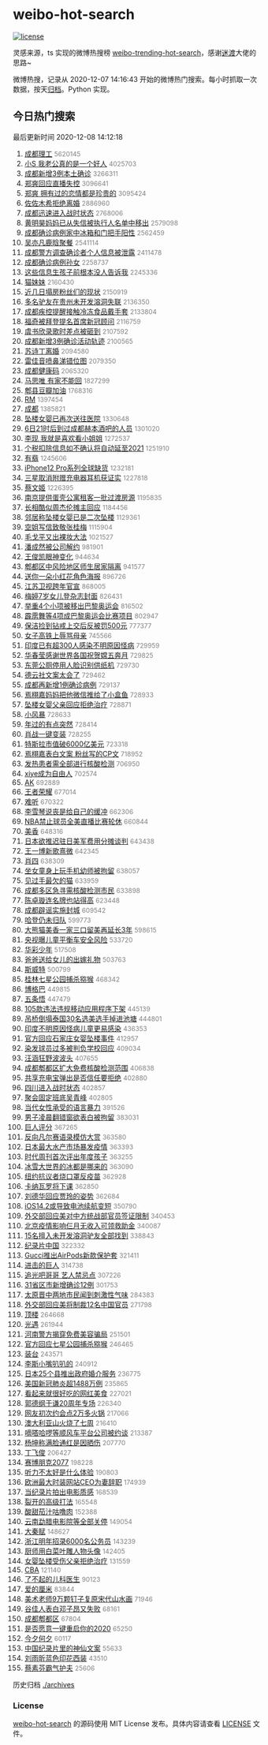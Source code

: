 # weibo-hot-search

[![license](https://img.shields.io/github/license/Arrackisarookie/weibo-hot-search)](https://github.com/Arrackisarookie/weibo-hot-search/blob/master/LICENSE)

灵感来源，ts 实现的微博热搜榜 [weibo-trending-hot-search](https://github.com/justjavac/weibo-trending-hot-search)，感谢[迷渡](https://github.com/justjavac)大佬的思路~

微博热搜，记录从 2020-12-07 14:16:43 开始的微博热门搜索。每小时抓取一次数据，按天[归档](./archives)。Python 实现。

## 今日热门搜索

<!-- Rank Begin -->

最后更新时间 2020-12-08 14:12:18

1. [成都理工](https://s.weibo.com/weibo?q=%E6%88%90%E9%83%BD%E7%90%86%E5%B7%A5&Refer=top) <font color="#808080" size="2">5620145</font>
1. [小S 我老公真的是一个好人](https://s.weibo.com/weibo?q=%E5%B0%8FS%20%E6%88%91%E8%80%81%E5%85%AC%E7%9C%9F%E7%9A%84%E6%98%AF%E4%B8%80%E4%B8%AA%E5%A5%BD%E4%BA%BA&Refer=top) <font color="#808080" size="2">4025703</font>
1. [成都新增3例本土确诊](https://s.weibo.com/weibo?q=%23%E6%88%90%E9%83%BD%E6%96%B0%E5%A2%9E3%E4%BE%8B%E6%9C%AC%E5%9C%9F%E7%A1%AE%E8%AF%8A%23&Refer=top) <font color="#808080" size="2">3266311</font>
1. [郑爽回应直播失控](https://s.weibo.com/weibo?q=%E9%83%91%E7%88%BD%E5%9B%9E%E5%BA%94%E7%9B%B4%E6%92%AD%E5%A4%B1%E6%8E%A7&Refer=top) <font color="#808080" size="2">3096641</font>
1. [郑爽 拥有过的恋情都是珍贵的](https://s.weibo.com/weibo?q=%E9%83%91%E7%88%BD%20%E6%8B%A5%E6%9C%89%E8%BF%87%E7%9A%84%E6%81%8B%E6%83%85%E9%83%BD%E6%98%AF%E7%8F%8D%E8%B4%B5%E7%9A%84&Refer=top) <font color="#808080" size="2">3095424</font>
1. [佐佐木希拒绝离婚](https://s.weibo.com/weibo?q=%23%E4%BD%90%E4%BD%90%E6%9C%A8%E5%B8%8C%E6%8B%92%E7%BB%9D%E7%A6%BB%E5%A9%9A%23&Refer=top) <font color="#808080" size="2">2886960</font>
1. [成都迅速进入战时状态](https://s.weibo.com/weibo?q=%23%E6%88%90%E9%83%BD%E8%BF%85%E9%80%9F%E8%BF%9B%E5%85%A5%E6%88%98%E6%97%B6%E7%8A%B6%E6%80%81%23&Refer=top) <font color="#808080" size="2">2768006</font>
1. [黄明昊妈妈已从失信被执行人名单中移出](https://s.weibo.com/weibo?q=%23%E9%BB%84%E6%98%8E%E6%98%8A%E5%A6%88%E5%A6%88%E5%B7%B2%E4%BB%8E%E5%A4%B1%E4%BF%A1%E8%A2%AB%E6%89%A7%E8%A1%8C%E4%BA%BA%E5%90%8D%E5%8D%95%E4%B8%AD%E7%A7%BB%E5%87%BA%23&Refer=top) <font color="#808080" size="2">2579098</font>
1. [成都确诊病例家中冰箱和门把手阳性](https://s.weibo.com/weibo?q=%23%E6%88%90%E9%83%BD%E7%A1%AE%E8%AF%8A%E7%97%85%E4%BE%8B%E5%AE%B6%E4%B8%AD%E5%86%B0%E7%AE%B1%E5%92%8C%E9%97%A8%E6%8A%8A%E6%89%8B%E9%98%B3%E6%80%A7%23&Refer=top) <font color="#808080" size="2">2562459</font>
1. [吴亦凡鹿晗聚餐](https://s.weibo.com/weibo?q=%E5%90%B4%E4%BA%A6%E5%87%A1%E9%B9%BF%E6%99%97%E8%81%9A%E9%A4%90&Refer=top) <font color="#808080" size="2">2541114</font>
1. [成都警方调查确诊者个人信息被泄露](https://s.weibo.com/weibo?q=%E6%88%90%E9%83%BD%E8%AD%A6%E6%96%B9%E8%B0%83%E6%9F%A5%E7%A1%AE%E8%AF%8A%E8%80%85%E4%B8%AA%E4%BA%BA%E4%BF%A1%E6%81%AF%E8%A2%AB%E6%B3%84%E9%9C%B2&Refer=top) <font color="#808080" size="2">2411478</font>
1. [成都确诊病例孙女](https://s.weibo.com/weibo?q=%E6%88%90%E9%83%BD%E7%A1%AE%E8%AF%8A%E7%97%85%E4%BE%8B%E5%AD%99%E5%A5%B3&Refer=top) <font color="#808080" size="2">2258737</font>
1. [这些信息生孩子前根本没人告诉我](https://s.weibo.com/weibo?q=%E8%BF%99%E4%BA%9B%E4%BF%A1%E6%81%AF%E7%94%9F%E5%AD%A9%E5%AD%90%E5%89%8D%E6%A0%B9%E6%9C%AC%E6%B2%A1%E4%BA%BA%E5%91%8A%E8%AF%89%E6%88%91&Refer=top) <font color="#808080" size="2">2245336</font>
1. [猫妹妹](https://s.weibo.com/weibo?q=%E7%8C%AB%E5%A6%B9%E5%A6%B9&Refer=top) <font color="#808080" size="2">2160430</font>
1. [近几日塌房粉丝们的现状](https://s.weibo.com/weibo?q=%23%E8%BF%91%E5%87%A0%E6%97%A5%E5%A1%8C%E6%88%BF%E7%B2%89%E4%B8%9D%E4%BB%AC%E7%9A%84%E7%8E%B0%E7%8A%B6%23&Refer=top) <font color="#808080" size="2">2150919</font>
1. [多名驴友在贵州未开发溶洞失联](https://s.weibo.com/weibo?q=%E5%A4%9A%E5%90%8D%E9%A9%B4%E5%8F%8B%E5%9C%A8%E8%B4%B5%E5%B7%9E%E6%9C%AA%E5%BC%80%E5%8F%91%E6%BA%B6%E6%B4%9E%E5%A4%B1%E8%81%94&Refer=top) <font color="#808080" size="2">2136350</font>
1. [成都疾控提醒接触冷冻食品戴手套](https://s.weibo.com/weibo?q=%23%E6%88%90%E9%83%BD%E7%96%BE%E6%8E%A7%E6%8F%90%E9%86%92%E6%8E%A5%E8%A7%A6%E5%86%B7%E5%86%BB%E9%A3%9F%E5%93%81%E6%88%B4%E6%89%8B%E5%A5%97%23&Refer=top) <font color="#808080" size="2">2133804</font>
1. [福奇被拜登提名首席新冠顾问](https://s.weibo.com/weibo?q=%23%E7%A6%8F%E5%A5%87%E8%A2%AB%E6%8B%9C%E7%99%BB%E6%8F%90%E5%90%8D%E9%A6%96%E5%B8%AD%E6%96%B0%E5%86%A0%E9%A1%BE%E9%97%AE%23&Refer=top) <font color="#808080" size="2">2116759</font>
1. [虞书欣录歌时差点被砸到](https://s.weibo.com/weibo?q=%E8%99%9E%E4%B9%A6%E6%AC%A3%E5%BD%95%E6%AD%8C%E6%97%B6%E5%B7%AE%E7%82%B9%E8%A2%AB%E7%A0%B8%E5%88%B0&Refer=top) <font color="#808080" size="2">2107592</font>
1. [成都新增3例确诊活动轨迹](https://s.weibo.com/weibo?q=%E6%88%90%E9%83%BD%E6%96%B0%E5%A2%9E3%E4%BE%8B%E7%A1%AE%E8%AF%8A%E6%B4%BB%E5%8A%A8%E8%BD%A8%E8%BF%B9&Refer=top) <font color="#808080" size="2">2100565</font>
1. [苏诗丁离婚](https://s.weibo.com/weibo?q=%23%E8%8B%8F%E8%AF%97%E4%B8%81%E7%A6%BB%E5%A9%9A%23&Refer=top) <font color="#808080" size="2">2094580</font>
1. [雷佳音喷鼻涕错位图](https://s.weibo.com/weibo?q=%23%E9%9B%B7%E4%BD%B3%E9%9F%B3%E5%96%B7%E9%BC%BB%E6%B6%95%E9%94%99%E4%BD%8D%E5%9B%BE%23&Refer=top) <font color="#808080" size="2">2079350</font>
1. [成都健康码](https://s.weibo.com/weibo?q=%E6%88%90%E9%83%BD%E5%81%A5%E5%BA%B7%E7%A0%81&Refer=top) <font color="#808080" size="2">2065320</font>
1. [马思唯 有家不能回](https://s.weibo.com/weibo?q=%E9%A9%AC%E6%80%9D%E5%94%AF%20%E6%9C%89%E5%AE%B6%E4%B8%8D%E8%83%BD%E5%9B%9E&Refer=top) <font color="#808080" size="2">1827299</font>
1. [郫县豆瓣加油](https://s.weibo.com/weibo?q=%E9%83%AB%E5%8E%BF%E8%B1%86%E7%93%A3%E5%8A%A0%E6%B2%B9&Refer=top) <font color="#808080" size="2">1768316</font>
1. [RM](https://s.weibo.com/weibo?q=RM&Refer=top) <font color="#808080" size="2">1397454</font>
1. [成都](https://s.weibo.com/weibo?q=%E6%88%90%E9%83%BD&Refer=top) <font color="#808080" size="2">1385821</font>
1. [坠楼女婴已再次送往医院](https://s.weibo.com/weibo?q=%E5%9D%A0%E6%A5%BC%E5%A5%B3%E5%A9%B4%E5%B7%B2%E5%86%8D%E6%AC%A1%E9%80%81%E5%BE%80%E5%8C%BB%E9%99%A2&Refer=top) <font color="#808080" size="2">1330648</font>
1. [6日21时后到过成都赫本酒吧的人员](https://s.weibo.com/weibo?q=%236%E6%97%A521%E6%97%B6%E5%90%8E%E5%88%B0%E8%BF%87%E6%88%90%E9%83%BD%E8%B5%AB%E6%9C%AC%E9%85%92%E5%90%A7%E7%9A%84%E4%BA%BA%E5%91%98%23&Refer=top) <font color="#808080" size="2">1301020</font>
1. [李现 我就是喜欢看小姐姐](https://s.weibo.com/weibo?q=%E6%9D%8E%E7%8E%B0%20%E6%88%91%E5%B0%B1%E6%98%AF%E5%96%9C%E6%AC%A2%E7%9C%8B%E5%B0%8F%E5%A7%90%E5%A7%90&Refer=top) <font color="#808080" size="2">1272537</font>
1. [个税扣除信息如不确认将自动延至2021](https://s.weibo.com/weibo?q=%23%E4%B8%AA%E7%A8%8E%E6%89%A3%E9%99%A4%E4%BF%A1%E6%81%AF%E5%A6%82%E4%B8%8D%E7%A1%AE%E8%AE%A4%E5%B0%86%E8%87%AA%E5%8A%A8%E5%BB%B6%E8%87%B32021%23&Refer=top) <font color="#808080" size="2">1251910</font>
1. [有翡](https://s.weibo.com/weibo?q=%E6%9C%89%E7%BF%A1&Refer=top) <font color="#808080" size="2">1245606</font>
1. [iPhone12 Pro系列全球缺货](https://s.weibo.com/weibo?q=iPhone12%20Pro%E7%B3%BB%E5%88%97%E5%85%A8%E7%90%83%E7%BC%BA%E8%B4%A7&Refer=top) <font color="#808080" size="2">1232181</font>
1. [三星取消附赠充电器耳机获证实](https://s.weibo.com/weibo?q=%E4%B8%89%E6%98%9F%E5%8F%96%E6%B6%88%E9%99%84%E8%B5%A0%E5%85%85%E7%94%B5%E5%99%A8%E8%80%B3%E6%9C%BA%E8%8E%B7%E8%AF%81%E5%AE%9E&Refer=top) <font color="#808080" size="2">1227818</font>
1. [蔡文姬](https://s.weibo.com/weibo?q=%E8%94%A1%E6%96%87%E5%A7%AC&Refer=top) <font color="#808080" size="2">1226395</font>
1. [南京提供蛋壳公寓租客一批过渡房源](https://s.weibo.com/weibo?q=%E5%8D%97%E4%BA%AC%E6%8F%90%E4%BE%9B%E8%9B%8B%E5%A3%B3%E5%85%AC%E5%AF%93%E7%A7%9F%E5%AE%A2%E4%B8%80%E6%89%B9%E8%BF%87%E6%B8%A1%E6%88%BF%E6%BA%90&Refer=top) <font color="#808080" size="2">1195835</font>
1. [长相酷似周杰伦摊主回应](https://s.weibo.com/weibo?q=%E9%95%BF%E7%9B%B8%E9%85%B7%E4%BC%BC%E5%91%A8%E6%9D%B0%E4%BC%A6%E6%91%8A%E4%B8%BB%E5%9B%9E%E5%BA%94&Refer=top) <font color="#808080" size="2">1184456</font>
1. [邻居称坠楼女婴已是二次坠楼](https://s.weibo.com/weibo?q=%23%E9%82%BB%E5%B1%85%E7%A7%B0%E5%9D%A0%E6%A5%BC%E5%A5%B3%E5%A9%B4%E5%B7%B2%E6%98%AF%E4%BA%8C%E6%AC%A1%E5%9D%A0%E6%A5%BC%23&Refer=top) <font color="#808080" size="2">1129361</font>
1. [空姐写信致敬张桂梅](https://s.weibo.com/weibo?q=%E7%A9%BA%E5%A7%90%E5%86%99%E4%BF%A1%E8%87%B4%E6%95%AC%E5%BC%A0%E6%A1%82%E6%A2%85&Refer=top) <font color="#808080" size="2">1115904</font>
1. [毛戈平又出裸妆大法](https://s.weibo.com/weibo?q=%23%E6%AF%9B%E6%88%88%E5%B9%B3%E5%8F%88%E5%87%BA%E8%A3%B8%E5%A6%86%E5%A4%A7%E6%B3%95%23&Refer=top) <font color="#808080" size="2">1021527</font>
1. [潘成然被公司解约](https://s.weibo.com/weibo?q=%23%E6%BD%98%E6%88%90%E7%84%B6%E8%A2%AB%E5%85%AC%E5%8F%B8%E8%A7%A3%E7%BA%A6%23&Refer=top) <font color="#808080" size="2">981901</font>
1. [王俊凯眼神变化](https://s.weibo.com/weibo?q=%E7%8E%8B%E4%BF%8A%E5%87%AF%E7%9C%BC%E7%A5%9E%E5%8F%98%E5%8C%96&Refer=top) <font color="#808080" size="2">944634</font>
1. [郫都区中风险地区师生居家隔离](https://s.weibo.com/weibo?q=%23%E9%83%AB%E9%83%BD%E5%8C%BA%E4%B8%AD%E9%A3%8E%E9%99%A9%E5%9C%B0%E5%8C%BA%E5%B8%88%E7%94%9F%E5%B1%85%E5%AE%B6%E9%9A%94%E7%A6%BB%23&Refer=top) <font color="#808080" size="2">941577</font>
1. [送你一朵小红花角色海报](https://s.weibo.com/weibo?q=%23%E9%80%81%E4%BD%A0%E4%B8%80%E6%9C%B5%E5%B0%8F%E7%BA%A2%E8%8A%B1%E8%A7%92%E8%89%B2%E6%B5%B7%E6%8A%A5%23&Refer=top) <font color="#808080" size="2">896726</font>
1. [江苏卫视跨年官宣](https://s.weibo.com/weibo?q=%23%E6%B1%9F%E8%8B%8F%E5%8D%AB%E8%A7%86%E8%B7%A8%E5%B9%B4%E5%AE%98%E5%AE%A3%23&Refer=top) <font color="#808080" size="2">868005</font>
1. [梅婷7岁女儿登杂志封面](https://s.weibo.com/weibo?q=%E6%A2%85%E5%A9%B77%E5%B2%81%E5%A5%B3%E5%84%BF%E7%99%BB%E6%9D%82%E5%BF%97%E5%B0%81%E9%9D%A2&Refer=top) <font color="#808080" size="2">826431</font>
1. [举重4个小项被移出巴黎奥运会](https://s.weibo.com/weibo?q=%23%E4%B8%BE%E9%87%8D4%E4%B8%AA%E5%B0%8F%E9%A1%B9%E8%A2%AB%E7%A7%BB%E5%87%BA%E5%B7%B4%E9%BB%8E%E5%A5%A5%E8%BF%90%E4%BC%9A%23&Refer=top) <font color="#808080" size="2">816502</font>
1. [霹雳舞等4项成巴黎奥运会比赛项目](https://s.weibo.com/weibo?q=%23%E9%9C%B9%E9%9B%B3%E8%88%9E%E7%AD%894%E9%A1%B9%E6%88%90%E5%B7%B4%E9%BB%8E%E5%A5%A5%E8%BF%90%E4%BC%9A%E6%AF%94%E8%B5%9B%E9%A1%B9%E7%9B%AE%23&Refer=top) <font color="#808080" size="2">802947</font>
1. [保洁捡到钻戒上交后反被罚500元](https://s.weibo.com/weibo?q=%E4%BF%9D%E6%B4%81%E6%8D%A1%E5%88%B0%E9%92%BB%E6%88%92%E4%B8%8A%E4%BA%A4%E5%90%8E%E5%8F%8D%E8%A2%AB%E7%BD%9A500%E5%85%83&Refer=top) <font color="#808080" size="2">777377</font>
1. [女子高铁上辱骂母亲](https://s.weibo.com/weibo?q=%E5%A5%B3%E5%AD%90%E9%AB%98%E9%93%81%E4%B8%8A%E8%BE%B1%E9%AA%82%E6%AF%8D%E4%BA%B2&Refer=top) <font color="#808080" size="2">745566</font>
1. [印度已有超300人感染不明原因怪病](https://s.weibo.com/weibo?q=%23%E5%8D%B0%E5%BA%A6%E5%B7%B2%E6%9C%89%E8%B6%85300%E4%BA%BA%E6%84%9F%E6%9F%93%E4%B8%8D%E6%98%8E%E5%8E%9F%E5%9B%A0%E6%80%AA%E7%97%85%23&Refer=top) <font color="#808080" size="2">729959</font>
1. [华春莹感谢世界各国祝贺嫦五奔月](https://s.weibo.com/weibo?q=%23%E5%8D%8E%E6%98%A5%E8%8E%B9%E6%84%9F%E8%B0%A2%E4%B8%96%E7%95%8C%E5%90%84%E5%9B%BD%E7%A5%9D%E8%B4%BA%E5%AB%A6%E4%BA%94%E5%A5%94%E6%9C%88%23&Refer=top) <font color="#808080" size="2">729825</font>
1. [东莞公厕停用人脸识别供纸机](https://s.weibo.com/weibo?q=%23%E4%B8%9C%E8%8E%9E%E5%85%AC%E5%8E%95%E5%81%9C%E7%94%A8%E4%BA%BA%E8%84%B8%E8%AF%86%E5%88%AB%E4%BE%9B%E7%BA%B8%E6%9C%BA%23&Refer=top) <font color="#808080" size="2">729730</font>
1. [德云社文案太会了](https://s.weibo.com/weibo?q=%23%E5%BE%B7%E4%BA%91%E7%A4%BE%E6%96%87%E6%A1%88%E5%A4%AA%E4%BC%9A%E4%BA%86%23&Refer=top) <font color="#808080" size="2">729462</font>
1. [成都再新增1例确诊病例](https://s.weibo.com/weibo?q=%23%E6%88%90%E9%83%BD%E5%86%8D%E6%96%B0%E5%A2%9E1%E4%BE%8B%E7%A1%AE%E8%AF%8A%E7%97%85%E4%BE%8B%23&Refer=top) <font color="#808080" size="2">729137</font>
1. [焉栩嘉妈妈把他微信推给了小盒鱼](https://s.weibo.com/weibo?q=%23%E7%84%89%E6%A0%A9%E5%98%89%E5%A6%88%E5%A6%88%E6%8A%8A%E4%BB%96%E5%BE%AE%E4%BF%A1%E6%8E%A8%E7%BB%99%E4%BA%86%E5%B0%8F%E7%9B%92%E9%B1%BC%23&Refer=top) <font color="#808080" size="2">728933</font>
1. [坠楼女婴父亲回应拒绝治疗](https://s.weibo.com/weibo?q=%E5%9D%A0%E6%A5%BC%E5%A5%B3%E5%A9%B4%E7%88%B6%E4%BA%B2%E5%9B%9E%E5%BA%94%E6%8B%92%E7%BB%9D%E6%B2%BB%E7%96%97&Refer=top) <font color="#808080" size="2">728871</font>
1. [小风暴](https://s.weibo.com/weibo?q=%E5%B0%8F%E9%A3%8E%E6%9A%B4&Refer=top) <font color="#808080" size="2">728633</font>
1. [年过的有点突然](https://s.weibo.com/weibo?q=%23%E5%B9%B4%E8%BF%87%E7%9A%84%E6%9C%89%E7%82%B9%E7%AA%81%E7%84%B6%23&Refer=top) <font color="#808080" size="2">728414</font>
1. [肖战一键变装](https://s.weibo.com/weibo?q=%E8%82%96%E6%88%98%E4%B8%80%E9%94%AE%E5%8F%98%E8%A3%85&Refer=top) <font color="#808080" size="2">728255</font>
1. [特斯拉市值破6000亿美元](https://s.weibo.com/weibo?q=%E7%89%B9%E6%96%AF%E6%8B%89%E5%B8%82%E5%80%BC%E7%A0%B46000%E4%BA%BF%E7%BE%8E%E5%85%83&Refer=top) <font color="#808080" size="2">723318</font>
1. [焉栩嘉表白文案 粉丝写的CP文](https://s.weibo.com/weibo?q=%E7%84%89%E6%A0%A9%E5%98%89%E8%A1%A8%E7%99%BD%E6%96%87%E6%A1%88%20%E7%B2%89%E4%B8%9D%E5%86%99%E7%9A%84CP%E6%96%87&Refer=top) <font color="#808080" size="2">718952</font>
1. [发热患者需全部进行核酸检测](https://s.weibo.com/weibo?q=%23%E5%8F%91%E7%83%AD%E6%82%A3%E8%80%85%E9%9C%80%E5%85%A8%E9%83%A8%E8%BF%9B%E8%A1%8C%E6%A0%B8%E9%85%B8%E6%A3%80%E6%B5%8B%23&Refer=top) <font color="#808080" size="2">706950</font>
1. [xiye成为自由人](https://s.weibo.com/weibo?q=%23xiye%E6%88%90%E4%B8%BA%E8%87%AA%E7%94%B1%E4%BA%BA%23&Refer=top) <font color="#808080" size="2">702574</font>
1. [AK](https://s.weibo.com/weibo?q=AK&Refer=top) <font color="#808080" size="2">692889</font>
1. [王者荣耀](https://s.weibo.com/weibo?q=%E7%8E%8B%E8%80%85%E8%8D%A3%E8%80%80&Refer=top) <font color="#808080" size="2">677014</font>
1. [难听](https://s.weibo.com/weibo?q=%E9%9A%BE%E5%90%AC&Refer=top) <font color="#808080" size="2">670322</font>
1. [李雪琴说丧是给自己的缓冲](https://s.weibo.com/weibo?q=%23%E6%9D%8E%E9%9B%AA%E7%90%B4%E8%AF%B4%E4%B8%A7%E6%98%AF%E7%BB%99%E8%87%AA%E5%B7%B1%E7%9A%84%E7%BC%93%E5%86%B2%23&Refer=top) <font color="#808080" size="2">662306</font>
1. [NBA禁止球员全美直播比赛轮休](https://s.weibo.com/weibo?q=%23NBA%E7%A6%81%E6%AD%A2%E7%90%83%E5%91%98%E5%85%A8%E7%BE%8E%E7%9B%B4%E6%92%AD%E6%AF%94%E8%B5%9B%E8%BD%AE%E4%BC%91%23&Refer=top) <font color="#808080" size="2">660844</font>
1. [美香](https://s.weibo.com/weibo?q=%E7%BE%8E%E9%A6%99&Refer=top) <font color="#808080" size="2">648316</font>
1. [日本欲推迟驻日美军费用分摊谈判](https://s.weibo.com/weibo?q=%E6%97%A5%E6%9C%AC%E6%AC%B2%E6%8E%A8%E8%BF%9F%E9%A9%BB%E6%97%A5%E7%BE%8E%E5%86%9B%E8%B4%B9%E7%94%A8%E5%88%86%E6%91%8A%E8%B0%88%E5%88%A4&Refer=top) <font color="#808080" size="2">643438</font>
1. [王一博新歌熹微](https://s.weibo.com/weibo?q=%23%E7%8E%8B%E4%B8%80%E5%8D%9A%E6%96%B0%E6%AD%8C%E7%86%B9%E5%BE%AE%23&Refer=top) <font color="#808080" size="2">642345</font>
1. [肖四](https://s.weibo.com/weibo?q=%E8%82%96%E5%9B%9B&Refer=top) <font color="#808080" size="2">638309</font>
1. [坐女童身上玩手机幼师被拘留](https://s.weibo.com/weibo?q=%23%E5%9D%90%E5%A5%B3%E7%AB%A5%E8%BA%AB%E4%B8%8A%E7%8E%A9%E6%89%8B%E6%9C%BA%E5%B9%BC%E5%B8%88%E8%A2%AB%E6%8B%98%E7%95%99%23&Refer=top) <font color="#808080" size="2">638057</font>
1. [见过手最欠的猫](https://s.weibo.com/weibo?q=%23%E8%A7%81%E8%BF%87%E6%89%8B%E6%9C%80%E6%AC%A0%E7%9A%84%E7%8C%AB%23&Refer=top) <font color="#808080" size="2">633959</font>
1. [成都多区急寻需核酸检测市民](https://s.weibo.com/weibo?q=%23%E6%88%90%E9%83%BD%E5%A4%9A%E5%8C%BA%E6%80%A5%E5%AF%BB%E9%9C%80%E6%A0%B8%E9%85%B8%E6%A3%80%E6%B5%8B%E5%B8%82%E6%B0%91%23&Refer=top) <font color="#808080" size="2">633898</font>
1. [陈卓璇连名牌也站得高](https://s.weibo.com/weibo?q=%23%E9%99%88%E5%8D%93%E7%92%87%E8%BF%9E%E5%90%8D%E7%89%8C%E4%B9%9F%E7%AB%99%E5%BE%97%E9%AB%98%23&Refer=top) <font color="#808080" size="2">623448</font>
1. [成都辟谣实施封城](https://s.weibo.com/weibo?q=%23%E6%88%90%E9%83%BD%E8%BE%9F%E8%B0%A3%E5%AE%9E%E6%96%BD%E5%B0%81%E5%9F%8E%23&Refer=top) <font color="#808080" size="2">609542</font>
1. [哈登仍未归队](https://s.weibo.com/weibo?q=%E5%93%88%E7%99%BB%E4%BB%8D%E6%9C%AA%E5%BD%92%E9%98%9F&Refer=top) <font color="#808080" size="2">599773</font>
1. [大熊猫美香一家三口留美再延长3年](https://s.weibo.com/weibo?q=%E5%A4%A7%E7%86%8A%E7%8C%AB%E7%BE%8E%E9%A6%99%E4%B8%80%E5%AE%B6%E4%B8%89%E5%8F%A3%E7%95%99%E7%BE%8E%E5%86%8D%E5%BB%B6%E9%95%BF3%E5%B9%B4&Refer=top) <font color="#808080" size="2">598615</font>
1. [央视曝儿童平衡车安全风险](https://s.weibo.com/weibo?q=%23%E5%A4%AE%E8%A7%86%E6%9B%9D%E5%84%BF%E7%AB%A5%E5%B9%B3%E8%A1%A1%E8%BD%A6%E5%AE%89%E5%85%A8%E9%A3%8E%E9%99%A9%23&Refer=top) <font color="#808080" size="2">533720</font>
1. [华彩少年](https://s.weibo.com/weibo?q=%E5%8D%8E%E5%BD%A9%E5%B0%91%E5%B9%B4&Refer=top) <font color="#808080" size="2">517508</font>
1. [爸爸送给女儿的出嫁礼物](https://s.weibo.com/weibo?q=%23%E7%88%B8%E7%88%B8%E9%80%81%E7%BB%99%E5%A5%B3%E5%84%BF%E7%9A%84%E5%87%BA%E5%AB%81%E7%A4%BC%E7%89%A9%23&Refer=top) <font color="#808080" size="2">503763</font>
1. [斯威特](https://s.weibo.com/weibo?q=%E6%96%AF%E5%A8%81%E7%89%B9&Refer=top) <font color="#808080" size="2">500799</font>
1. [桂林七星公园捕杀猕猴](https://s.weibo.com/weibo?q=%E6%A1%82%E6%9E%97%E4%B8%83%E6%98%9F%E5%85%AC%E5%9B%AD%E6%8D%95%E6%9D%80%E7%8C%95%E7%8C%B4&Refer=top) <font color="#808080" size="2">468342</font>
1. [博格巴](https://s.weibo.com/weibo?q=%E5%8D%9A%E6%A0%BC%E5%B7%B4&Refer=top) <font color="#808080" size="2">449815</font>
1. [五条悟](https://s.weibo.com/weibo?q=%E4%BA%94%E6%9D%A1%E6%82%9F&Refer=top) <font color="#808080" size="2">447479</font>
1. [105款违法违规移动应用程序下架](https://s.weibo.com/weibo?q=%23105%E6%AC%BE%E8%BF%9D%E6%B3%95%E8%BF%9D%E8%A7%84%E7%A7%BB%E5%8A%A8%E5%BA%94%E7%94%A8%E7%A8%8B%E5%BA%8F%E4%B8%8B%E6%9E%B6%23&Refer=top) <font color="#808080" size="2">445139</font>
1. [吊桥倒塌泰国30名选美选手掉进池塘](https://s.weibo.com/weibo?q=%E5%90%8A%E6%A1%A5%E5%80%92%E5%A1%8C%E6%B3%B0%E5%9B%BD30%E5%90%8D%E9%80%89%E7%BE%8E%E9%80%89%E6%89%8B%E6%8E%89%E8%BF%9B%E6%B1%A0%E5%A1%98&Refer=top) <font color="#808080" size="2">444801</font>
1. [印度不明原因怪病儿童更易感染](https://s.weibo.com/weibo?q=%E5%8D%B0%E5%BA%A6%E4%B8%8D%E6%98%8E%E5%8E%9F%E5%9B%A0%E6%80%AA%E7%97%85%E5%84%BF%E7%AB%A5%E6%9B%B4%E6%98%93%E6%84%9F%E6%9F%93&Refer=top) <font color="#808080" size="2">436353</font>
1. [官方回应石家庄女婴坠楼事件](https://s.weibo.com/weibo?q=%23%E5%AE%98%E6%96%B9%E5%9B%9E%E5%BA%94%E7%9F%B3%E5%AE%B6%E5%BA%84%E5%A5%B3%E5%A9%B4%E5%9D%A0%E6%A5%BC%E4%BA%8B%E4%BB%B6%23&Refer=top) <font color="#808080" size="2">412957</font>
1. [染发球员过多被判负学校回应](https://s.weibo.com/weibo?q=%23%E6%9F%93%E5%8F%91%E7%90%83%E5%91%98%E8%BF%87%E5%A4%9A%E8%A2%AB%E5%88%A4%E8%B4%9F%E5%AD%A6%E6%A0%A1%E5%9B%9E%E5%BA%94%23&Refer=top) <font color="#808080" size="2">409034</font>
1. [汪涵狂野波波头](https://s.weibo.com/weibo?q=%23%E6%B1%AA%E6%B6%B5%E7%8B%82%E9%87%8E%E6%B3%A2%E6%B3%A2%E5%A4%B4%23&Refer=top) <font color="#808080" size="2">407655</font>
1. [成都郫都区扩大免费核酸检测范围](https://s.weibo.com/weibo?q=%E6%88%90%E9%83%BD%E9%83%AB%E9%83%BD%E5%8C%BA%E6%89%A9%E5%A4%A7%E5%85%8D%E8%B4%B9%E6%A0%B8%E9%85%B8%E6%A3%80%E6%B5%8B%E8%8C%83%E5%9B%B4&Refer=top) <font color="#808080" size="2">406838</font>
1. [共享充电宝弹出是否信任要拒绝](https://s.weibo.com/weibo?q=%23%E5%85%B1%E4%BA%AB%E5%85%85%E7%94%B5%E5%AE%9D%E5%BC%B9%E5%87%BA%E6%98%AF%E5%90%A6%E4%BF%A1%E4%BB%BB%E8%A6%81%E6%8B%92%E7%BB%9D%23&Refer=top) <font color="#808080" size="2">402880</font>
1. [四川进入战时状态](https://s.weibo.com/weibo?q=%23%E5%9B%9B%E5%B7%9D%E8%BF%9B%E5%85%A5%E6%88%98%E6%97%B6%E7%8A%B6%E6%80%81%23&Refer=top) <font color="#808080" size="2">402857</font>
1. [聚会固定班底吴青峰](https://s.weibo.com/weibo?q=%E8%81%9A%E4%BC%9A%E5%9B%BA%E5%AE%9A%E7%8F%AD%E5%BA%95%E5%90%B4%E9%9D%92%E5%B3%B0&Refer=top) <font color="#808080" size="2">402805</font>
1. [当代女性承受的语言暴力](https://s.weibo.com/weibo?q=%23%E5%BD%93%E4%BB%A3%E5%A5%B3%E6%80%A7%E6%89%BF%E5%8F%97%E7%9A%84%E8%AF%AD%E8%A8%80%E6%9A%B4%E5%8A%9B%23&Refer=top) <font color="#808080" size="2">391526</font>
1. [男子凌晨翻错窗欲表白被拘留](https://s.weibo.com/weibo?q=%23%E7%94%B7%E5%AD%90%E5%87%8C%E6%99%A8%E7%BF%BB%E9%94%99%E7%AA%97%E6%AC%B2%E8%A1%A8%E7%99%BD%E8%A2%AB%E6%8B%98%E7%95%99%23&Refer=top) <font color="#808080" size="2">383031</font>
1. [巨人评分](https://s.weibo.com/weibo?q=%E5%B7%A8%E4%BA%BA%E8%AF%84%E5%88%86&Refer=top) <font color="#808080" size="2">367265</font>
1. [反向凡尔赛语录模仿大赏](https://s.weibo.com/weibo?q=%23%E5%8F%8D%E5%90%91%E5%87%A1%E5%B0%94%E8%B5%9B%E8%AF%AD%E5%BD%95%E6%A8%A1%E4%BB%BF%E5%A4%A7%E8%B5%8F%23&Refer=top) <font color="#808080" size="2">363580</font>
1. [日本最大水产市场暴发疫情](https://s.weibo.com/weibo?q=%E6%97%A5%E6%9C%AC%E6%9C%80%E5%A4%A7%E6%B0%B4%E4%BA%A7%E5%B8%82%E5%9C%BA%E6%9A%B4%E5%8F%91%E7%96%AB%E6%83%85&Refer=top) <font color="#808080" size="2">363393</font>
1. [时代周刊首次评出年度孩子](https://s.weibo.com/weibo?q=%E6%97%B6%E4%BB%A3%E5%91%A8%E5%88%8A%E9%A6%96%E6%AC%A1%E8%AF%84%E5%87%BA%E5%B9%B4%E5%BA%A6%E5%AD%A9%E5%AD%90&Refer=top) <font color="#808080" size="2">363255</font>
1. [冰雪大世界的冰都是哪来的](https://s.weibo.com/weibo?q=%E5%86%B0%E9%9B%AA%E5%A4%A7%E4%B8%96%E7%95%8C%E7%9A%84%E5%86%B0%E9%83%BD%E6%98%AF%E5%93%AA%E6%9D%A5%E7%9A%84&Refer=top) <font color="#808080" size="2">363090</font>
1. [纽约抗议者烧口罩反疫苗](https://s.weibo.com/weibo?q=%E7%BA%BD%E7%BA%A6%E6%8A%97%E8%AE%AE%E8%80%85%E7%83%A7%E5%8F%A3%E7%BD%A9%E5%8F%8D%E7%96%AB%E8%8B%97&Refer=top) <font color="#808080" size="2">362928</font>
1. [卡纳瓦罗将下课](https://s.weibo.com/weibo?q=%E5%8D%A1%E7%BA%B3%E7%93%A6%E7%BD%97%E5%B0%86%E4%B8%8B%E8%AF%BE&Refer=top) <font color="#808080" size="2">362850</font>
1. [刘德华回应贾玲的姿势](https://s.weibo.com/weibo?q=%E5%88%98%E5%BE%B7%E5%8D%8E%E5%9B%9E%E5%BA%94%E8%B4%BE%E7%8E%B2%E7%9A%84%E5%A7%BF%E5%8A%BF&Refer=top) <font color="#808080" size="2">362684</font>
1. [iOS14.2或导致电池续航变短](https://s.weibo.com/weibo?q=%23iOS14.2%E6%88%96%E5%AF%BC%E8%87%B4%E7%94%B5%E6%B1%A0%E7%BB%AD%E8%88%AA%E5%8F%98%E7%9F%AD%23&Refer=top) <font color="#808080" size="2">350790</font>
1. [外交部回应美对中方统战部官员签证限制](https://s.weibo.com/weibo?q=%23%E5%A4%96%E4%BA%A4%E9%83%A8%E5%9B%9E%E5%BA%94%E7%BE%8E%E5%AF%B9%E4%B8%AD%E6%96%B9%E7%BB%9F%E6%88%98%E9%83%A8%E5%AE%98%E5%91%98%E7%AD%BE%E8%AF%81%E9%99%90%E5%88%B6%23&Refer=top) <font color="#808080" size="2">340453</font>
1. [北京疫情影响仨月无收入可领救助金](https://s.weibo.com/weibo?q=%23%E5%8C%97%E4%BA%AC%E7%96%AB%E6%83%85%E5%BD%B1%E5%93%8D%E4%BB%A8%E6%9C%88%E6%97%A0%E6%94%B6%E5%85%A5%E5%8F%AF%E9%A2%86%E6%95%91%E5%8A%A9%E9%87%91%23&Refer=top) <font color="#808080" size="2">340087</font>
1. [15名擅入未开发溶洞驴友全部找到](https://s.weibo.com/weibo?q=%2315%E5%90%8D%E6%93%85%E5%85%A5%E6%9C%AA%E5%BC%80%E5%8F%91%E6%BA%B6%E6%B4%9E%E9%A9%B4%E5%8F%8B%E5%85%A8%E9%83%A8%E6%89%BE%E5%88%B0%23&Refer=top) <font color="#808080" size="2">338843</font>
1. [纪录片中国](https://s.weibo.com/weibo?q=%E7%BA%AA%E5%BD%95%E7%89%87%E4%B8%AD%E5%9B%BD&Refer=top) <font color="#808080" size="2">322332</font>
1. [Gucci推出AirPods新款保护套](https://s.weibo.com/weibo?q=%23Gucci%E6%8E%A8%E5%87%BAAirPods%E6%96%B0%E6%AC%BE%E4%BF%9D%E6%8A%A4%E5%A5%97%23&Refer=top) <font color="#808080" size="2">321411</font>
1. [进击的巨人](https://s.weibo.com/weibo?q=%E8%BF%9B%E5%87%BB%E7%9A%84%E5%B7%A8%E4%BA%BA&Refer=top) <font color="#808080" size="2">314738</font>
1. [追光吧哥哥 艺人禁忌点](https://s.weibo.com/weibo?q=%E8%BF%BD%E5%85%89%E5%90%A7%E5%93%A5%E5%93%A5%20%E8%89%BA%E4%BA%BA%E7%A6%81%E5%BF%8C%E7%82%B9&Refer=top) <font color="#808080" size="2">307226</font>
1. [31省区市新增确诊12例](https://s.weibo.com/weibo?q=%2331%E7%9C%81%E5%8C%BA%E5%B8%82%E6%96%B0%E5%A2%9E%E7%A1%AE%E8%AF%8A12%E4%BE%8B%23&Refer=top) <font color="#808080" size="2">301753</font>
1. [太原晋中两地市民闻到刺激性气味](https://s.weibo.com/weibo?q=%23%E5%A4%AA%E5%8E%9F%E6%99%8B%E4%B8%AD%E4%B8%A4%E5%9C%B0%E5%B8%82%E6%B0%91%E9%97%BB%E5%88%B0%E5%88%BA%E6%BF%80%E6%80%A7%E6%B0%94%E5%91%B3%23&Refer=top) <font color="#808080" size="2">284383</font>
1. [外交部回应美将制裁12名中国官员](https://s.weibo.com/weibo?q=%23%E5%A4%96%E4%BA%A4%E9%83%A8%E5%9B%9E%E5%BA%94%E7%BE%8E%E5%B0%86%E5%88%B6%E8%A3%8112%E5%90%8D%E4%B8%AD%E5%9B%BD%E5%AE%98%E5%91%98%23&Refer=top) <font color="#808080" size="2">271798</font>
1. [顶楼](https://s.weibo.com/weibo?q=%E9%A1%B6%E6%A5%BC&Refer=top) <font color="#808080" size="2">264668</font>
1. [光遇](https://s.weibo.com/weibo?q=%E5%85%89%E9%81%87&Refer=top) <font color="#808080" size="2">261944</font>
1. [河南警方揭穿免费美容骗局](https://s.weibo.com/weibo?q=%E6%B2%B3%E5%8D%97%E8%AD%A6%E6%96%B9%E6%8F%AD%E7%A9%BF%E5%85%8D%E8%B4%B9%E7%BE%8E%E5%AE%B9%E9%AA%97%E5%B1%80&Refer=top) <font color="#808080" size="2">251501</font>
1. [官方回应七星公园捕杀猕猴](https://s.weibo.com/weibo?q=%E5%AE%98%E6%96%B9%E5%9B%9E%E5%BA%94%E4%B8%83%E6%98%9F%E5%85%AC%E5%9B%AD%E6%8D%95%E6%9D%80%E7%8C%95%E7%8C%B4&Refer=top) <font color="#808080" size="2">246465</font>
1. [装台](https://s.weibo.com/weibo?q=%E8%A3%85%E5%8F%B0&Refer=top) <font color="#808080" size="2">243571</font>
1. [李斯小嘴叭叭的](https://s.weibo.com/weibo?q=%23%E6%9D%8E%E6%96%AF%E5%B0%8F%E5%98%B4%E5%8F%AD%E5%8F%AD%E7%9A%84%23&Refer=top) <font color="#808080" size="2">240912</font>
1. [日本25个县推出政府婚介服务](https://s.weibo.com/weibo?q=%23%E6%97%A5%E6%9C%AC25%E4%B8%AA%E5%8E%BF%E6%8E%A8%E5%87%BA%E6%94%BF%E5%BA%9C%E5%A9%9A%E4%BB%8B%E6%9C%8D%E5%8A%A1%23&Refer=top) <font color="#808080" size="2">236775</font>
1. [美国新冠肺炎超1488万例](https://s.weibo.com/weibo?q=%23%E7%BE%8E%E5%9B%BD%E6%96%B0%E5%86%A0%E8%82%BA%E7%82%8E%E8%B6%851488%E4%B8%87%E4%BE%8B%23&Refer=top) <font color="#808080" size="2">235865</font>
1. [看起来就很好吃的网红美食](https://s.weibo.com/weibo?q=%E7%9C%8B%E8%B5%B7%E6%9D%A5%E5%B0%B1%E5%BE%88%E5%A5%BD%E5%90%83%E7%9A%84%E7%BD%91%E7%BA%A2%E7%BE%8E%E9%A3%9F&Refer=top) <font color="#808080" size="2">227021</font>
1. [郭德纲于谦20周年专场](https://s.weibo.com/weibo?q=%23%E9%83%AD%E5%BE%B7%E7%BA%B2%E4%BA%8E%E8%B0%A620%E5%91%A8%E5%B9%B4%E4%B8%93%E5%9C%BA%23&Refer=top) <font color="#808080" size="2">226340</font>
1. [网友初次约会点2万多火锅](https://s.weibo.com/weibo?q=%23%E7%BD%91%E5%8F%8B%E5%88%9D%E6%AC%A1%E7%BA%A6%E4%BC%9A%E7%82%B92%E4%B8%87%E5%A4%9A%E7%81%AB%E9%94%85%23&Refer=top) <font color="#808080" size="2">217066</font>
1. [澳大利亚山火烧了七周](https://s.weibo.com/weibo?q=%23%E6%BE%B3%E5%A4%A7%E5%88%A9%E4%BA%9A%E5%B1%B1%E7%81%AB%E7%83%A7%E4%BA%86%E4%B8%83%E5%91%A8%23&Refer=top) <font color="#808080" size="2">216410</font>
1. [嘀嗒哈啰等顺风车平台公司被约谈](https://s.weibo.com/weibo?q=%23%E5%98%80%E5%97%92%E5%93%88%E5%95%B0%E7%AD%89%E9%A1%BA%E9%A3%8E%E8%BD%A6%E5%B9%B3%E5%8F%B0%E5%85%AC%E5%8F%B8%E8%A2%AB%E7%BA%A6%E8%B0%88%23&Refer=top) <font color="#808080" size="2">213387</font>
1. [杨坤称满脸通红是因晒伤](https://s.weibo.com/weibo?q=%23%E6%9D%A8%E5%9D%A4%E7%A7%B0%E6%BB%A1%E8%84%B8%E9%80%9A%E7%BA%A2%E6%98%AF%E5%9B%A0%E6%99%92%E4%BC%A4%23&Refer=top) <font color="#808080" size="2">207770</font>
1. [丁飞俊](https://s.weibo.com/weibo?q=%E4%B8%81%E9%A3%9E%E4%BF%8A&Refer=top) <font color="#808080" size="2">206427</font>
1. [赛博朋克2077](https://s.weibo.com/weibo?q=%E8%B5%9B%E5%8D%9A%E6%9C%8B%E5%85%8B2077&Refer=top) <font color="#808080" size="2">198228</font>
1. [听力不太好是什么体验](https://s.weibo.com/weibo?q=%23%E5%90%AC%E5%8A%9B%E4%B8%8D%E5%A4%AA%E5%A5%BD%E6%98%AF%E4%BB%80%E4%B9%88%E4%BD%93%E9%AA%8C%23&Refer=top) <font color="#808080" size="2">190803</font>
1. [欧洲最大时装网站CEO为妻辞职](https://s.weibo.com/weibo?q=%E6%AC%A7%E6%B4%B2%E6%9C%80%E5%A4%A7%E6%97%B6%E8%A3%85%E7%BD%91%E7%AB%99CEO%E4%B8%BA%E5%A6%BB%E8%BE%9E%E8%81%8C&Refer=top) <font color="#808080" size="2">174939</font>
1. [当纪录片拍出电影质感](https://s.weibo.com/weibo?q=%23%E5%BD%93%E7%BA%AA%E5%BD%95%E7%89%87%E6%8B%8D%E5%87%BA%E7%94%B5%E5%BD%B1%E8%B4%A8%E6%84%9F%23&Refer=top) <font color="#808080" size="2">168539</font>
1. [裂开的高级打法](https://s.weibo.com/weibo?q=%23%E8%A3%82%E5%BC%80%E7%9A%84%E9%AB%98%E7%BA%A7%E6%89%93%E6%B3%95%23&Refer=top) <font color="#808080" size="2">165548</font>
1. [酸甜茄汁咕噜肉](https://s.weibo.com/weibo?q=%23%E9%85%B8%E7%94%9C%E8%8C%84%E6%B1%81%E5%92%95%E5%99%9C%E8%82%89%23&Refer=top) <font color="#808080" size="2">152388</font>
1. [云南勐腊电影院等全部关停](https://s.weibo.com/weibo?q=%23%E4%BA%91%E5%8D%97%E5%8B%90%E8%85%8A%E7%94%B5%E5%BD%B1%E9%99%A2%E7%AD%89%E5%85%A8%E9%83%A8%E5%85%B3%E5%81%9C%23&Refer=top) <font color="#808080" size="2">149054</font>
1. [大秦赋](https://s.weibo.com/weibo?q=%E5%A4%A7%E7%A7%A6%E8%B5%8B&Refer=top) <font color="#808080" size="2">148627</font>
1. [浙江明年招录6000名公务员](https://s.weibo.com/weibo?q=%23%E6%B5%99%E6%B1%9F%E6%98%8E%E5%B9%B4%E6%8B%9B%E5%BD%956000%E5%90%8D%E5%85%AC%E5%8A%A1%E5%91%98%23&Refer=top) <font color="#808080" size="2">143239</font>
1. [厨师用白菜叶雕人物头像](https://s.weibo.com/weibo?q=%23%E5%8E%A8%E5%B8%88%E7%94%A8%E7%99%BD%E8%8F%9C%E5%8F%B6%E9%9B%95%E4%BA%BA%E7%89%A9%E5%A4%B4%E5%83%8F%23&Refer=top) <font color="#808080" size="2">142405</font>
1. [女婴坠楼受伤父亲拒绝治疗](https://s.weibo.com/weibo?q=%23%E5%A5%B3%E5%A9%B4%E5%9D%A0%E6%A5%BC%E5%8F%97%E4%BC%A4%E7%88%B6%E4%BA%B2%E6%8B%92%E7%BB%9D%E6%B2%BB%E7%96%97%23&Refer=top) <font color="#808080" size="2">131559</font>
1. [CBA](https://s.weibo.com/weibo?q=CBA&Refer=top) <font color="#808080" size="2">121140</font>
1. [了不起的儿科医生](https://s.weibo.com/weibo?q=%E4%BA%86%E4%B8%8D%E8%B5%B7%E7%9A%84%E5%84%BF%E7%A7%91%E5%8C%BB%E7%94%9F&Refer=top) <font color="#808080" size="2">90123</font>
1. [爱的厘米](https://s.weibo.com/weibo?q=%E7%88%B1%E7%9A%84%E5%8E%98%E7%B1%B3&Refer=top) <font color="#808080" size="2">83844</font>
1. [美术老师9万颗钉子复原宋代山水画](https://s.weibo.com/weibo?q=%23%E7%BE%8E%E6%9C%AF%E8%80%81%E5%B8%889%E4%B8%87%E9%A2%97%E9%92%89%E5%AD%90%E5%A4%8D%E5%8E%9F%E5%AE%8B%E4%BB%A3%E5%B1%B1%E6%B0%B4%E7%94%BB%23&Refer=top) <font color="#808080" size="2">71946</font>
1. [谷佳人表白邓子昂又失败](https://s.weibo.com/weibo?q=%23%E8%B0%B7%E4%BD%B3%E4%BA%BA%E8%A1%A8%E7%99%BD%E9%82%93%E5%AD%90%E6%98%82%E5%8F%88%E5%A4%B1%E8%B4%A5%23&Refer=top) <font color="#808080" size="2">68161</font>
1. [成都郫都区](https://s.weibo.com/weibo?q=%E6%88%90%E9%83%BD%E9%83%AB%E9%83%BD%E5%8C%BA&Refer=top) <font color="#808080" size="2">67804</font>
1. [是否愿意一键重启你的2020](https://s.weibo.com/weibo?q=%23%E6%98%AF%E5%90%A6%E6%84%BF%E6%84%8F%E4%B8%80%E9%94%AE%E9%87%8D%E5%90%AF%E4%BD%A0%E7%9A%842020%23&Refer=top) <font color="#808080" size="2">65250</font>
1. [今夕何夕](https://s.weibo.com/weibo?q=%E4%BB%8A%E5%A4%95%E4%BD%95%E5%A4%95&Refer=top) <font color="#808080" size="2">60117</font>
1. [中国纪录片里的神仙文案](https://s.weibo.com/weibo?q=%23%E4%B8%AD%E5%9B%BD%E7%BA%AA%E5%BD%95%E7%89%87%E9%87%8C%E7%9A%84%E7%A5%9E%E4%BB%99%E6%96%87%E6%A1%88%23&Refer=top) <font color="#808080" size="2">55633</font>
1. [刘雨昕蓝色印花西装](https://s.weibo.com/weibo?q=%23%E5%88%98%E9%9B%A8%E6%98%95%E8%93%9D%E8%89%B2%E5%8D%B0%E8%8A%B1%E8%A5%BF%E8%A3%85%23&Refer=top) <font color="#808080" size="2">43510</font>
1. [蔡素芬霸气护夫](https://s.weibo.com/weibo?q=%23%E8%94%A1%E7%B4%A0%E8%8A%AC%E9%9C%B8%E6%B0%94%E6%8A%A4%E5%A4%AB%23&Refer=top) <font color="#808080" size="2">25606</font>
<!-- Rank End -->

历史归档 [./archives](./archives)

### License

[weibo-hot-search](https://github.com/Arrackisarookie/weibo-hot-search) 的源码使用 MIT License 发布。具体内容请查看 [LICENSE](./LICENSE) 文件。
